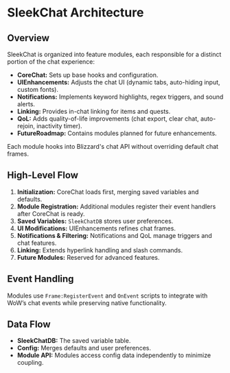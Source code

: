 # SleekChat Architecture

## Overview
SleekChat is organized into feature modules, each responsible for a distinct portion of the chat experience:
- **CoreChat:** Sets up base hooks and configuration.
- **UIEnhancements:** Adjusts the chat UI (dynamic tabs, auto-hiding input, custom fonts).
- **Notifications:** Implements keyword highlights, regex triggers, and sound alerts.
- **Linking:** Provides in-chat linking for items and quests.
- **QoL:** Adds quality-of-life improvements (chat export, clear chat, auto-rejoin, inactivity timer).
- **FutureRoadmap:** Contains modules planned for future enhancements.

Each module hooks into Blizzard's chat API without overriding default chat frames.

## High-Level Flow
1. **Initialization:** CoreChat loads first, merging saved variables and defaults.
2. **Module Registration:** Additional modules register their event handlers after CoreChat is ready.
3. **Saved Variables:** `SleekChatDB` stores user preferences.
4. **UI Modifications:** UIEnhancements refines chat frames.
5. **Notifications & Filtering:** Notifications and QoL manage triggers and chat features.
6. **Linking:** Extends hyperlink handling and slash commands.
7. **Future Modules:** Reserved for advanced features.

## Event Handling
Modules use `Frame:RegisterEvent` and `OnEvent` scripts to integrate with WoW’s chat events while preserving native functionality.

## Data Flow
- **SleekChatDB:** The saved variable table.
- **Config:** Merges defaults and user preferences.
- **Module API:** Modules access config data independently to minimize coupling.
